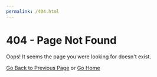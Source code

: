 ```yaml
---
permalink: /404.html
---
```


# 404 - Page Not Found

Oops! It seems the page you were looking for doesn't exist.

[Go Back to Previous Page](javascript:history.back()) or [Go Home](Ravis-World.github.io)
